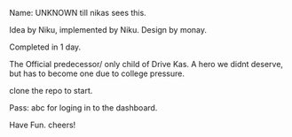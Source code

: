 Name: UNKNOWN till nikas sees this.

Idea by Niku, implemented by Niku. Design by monay.

Completed in 1 day.

The Official predecessor/ only child of Drive Kas. 
A hero we didnt deserve, but has to become one due to college pressure. 

clone the repo to start.

Pass: abc for loging in to the dashboard.

Have Fun. cheers!

